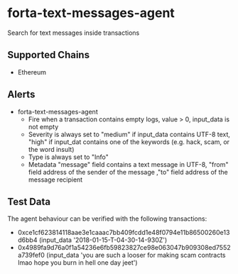# forta-text-messages-agent
Search for text messages inside transactions

## Supported Chains
- Ethereum

## Alerts
- forta-text-messages-agent
  - Fire when a transaction contains empty logs, value > 0, input_data is not empty
  - Severity is always set to "medium" if input_data contains UTF-8 text, "high" if input_dat contains one of the keywords (e.g. hack, scam, or the word insult)
  - Type is always set to "Info"
  - Metadata "message" field contains a text message in UTF-8, "from" field address of the sender of the message ,"to" field address of the message recipient 


## Test Data

The agent behaviour can be verified with the following transactions:

- 0xce1cf623814118aae3e1caaac7bb409fcdd1e48f0794e11b86500260e13d6bb4 (input_data '2018-01-15-T-04-30-14-930Z')
- 0x4989fa9d76a0f1a54236e6fb59823827ce98e063047b909308ed7552a739fef0 (input_data 'you are such a looser for making scam contracts lmao hope you burn in hell one day jeet')
